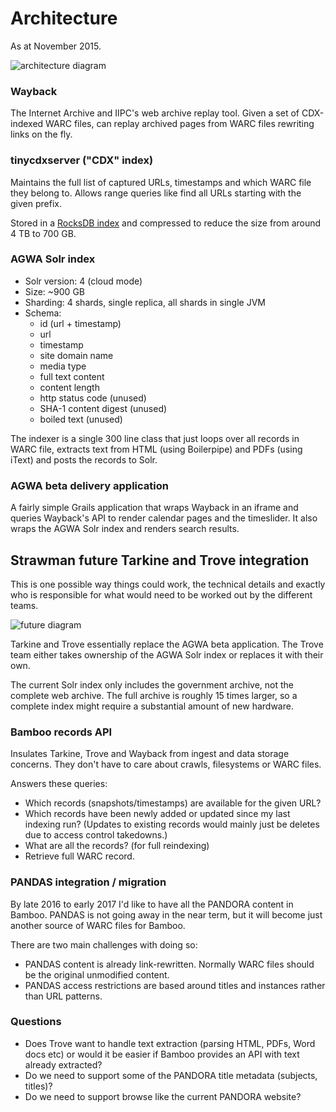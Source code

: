 Architecture
============

As at November 2015.

![architecture diagram](https://cdn.rawgit.com/nla/bamboo/90ef3d6/doc/architecture.svg)

### Wayback

The Internet Archive and IIPC's web archive replay tool.  Given a set of
CDX-indexed WARC files, can replay archived pages from WARC files rewriting
links on the fly.

### tinycdxserver ("CDX" index)

Maintains the full list of captured URLs, timestamps and which WARC file they
belong to.  Allows range queries like find all URLs starting with the given
prefix.

Stored in a [RocksDB index](http://rocksdb.org/) and compressed to reduce the
size from around 4 TB to 700 GB.

### AGWA Solr index

* Solr version: 4 (cloud mode)
* Size: ~900 GB
* Sharding: 4 shards, single replica, all shards in single JVM
* Schema:
  * id (url + timestamp)
  * url
  * timestamp
  * site domain name
  * media type
  * full text content
  * content length
  * http status code (unused)
  * SHA-1 content digest (unused)
  * boiled text (unused)

The indexer is a single 300 line class that just loops over all records in WARC
file, extracts text from HTML (using Boilerpipe) and PDFs (using iText) and posts
the records to Solr.

### AGWA beta delivery application

A fairly simple Grails application that wraps Wayback in an iframe and queries
Wayback's API to render calendar pages and the timeslider.  It also wraps the
AGWA Solr index and renders search results.


Strawman future Tarkine and Trove integration
---------------------------------------------

This is one possible way things could work, the technical details and exactly
who is responsible for what would need to be worked out by the different teams.

![future diagram](https://cdn.rawgit.com/nla/bamboo/052b3b3/doc/future-strawman.svg)

Tarkine and Trove essentially replace the AGWA beta application.  The Trove
team either takes ownership of the AGWA Solr index or replaces it with their own.

The current Solr index only includes the government archive, not the complete
web archive.  The full archive is roughly 15 times larger, so a complete index
might require a substantial amount of new hardware.

### Bamboo records API

Insulates Tarkine, Trove and Wayback from ingest and data storage concerns. They
don't have to care about crawls, filesystems or WARC files.

Answers these queries:

* Which records (snapshots/timestamps) are available for the given URL?
* Which records have been newly added or updated since my last indexing run? (Updates to existing records would mainly just be deletes due to access control takedowns.)
* What are all the records? (for full reindexing)
* Retrieve full WARC record.

### PANDAS integration / migration

By late 2016 to early 2017 I'd like to have all the PANDORA content in Bamboo.  PANDAS
is not going away in the near term, but it will become just another source of WARC
files for Bamboo.

There are two main challenges with doing so:

* PANDAS content is already link-rewritten. Normally WARC files should be the original unmodified content.
* PANDAS access restrictions are based around titles and instances rather than URL patterns.

### Questions

* Does Trove want to handle text extraction (parsing HTML, PDFs, Word docs etc) or 
  would it be easier if Bamboo provides an API with text already extracted?
* Do we need to support some of the PANDORA title metadata (subjects, titles)?
* Do we need to support browse like the current PANDORA website?
